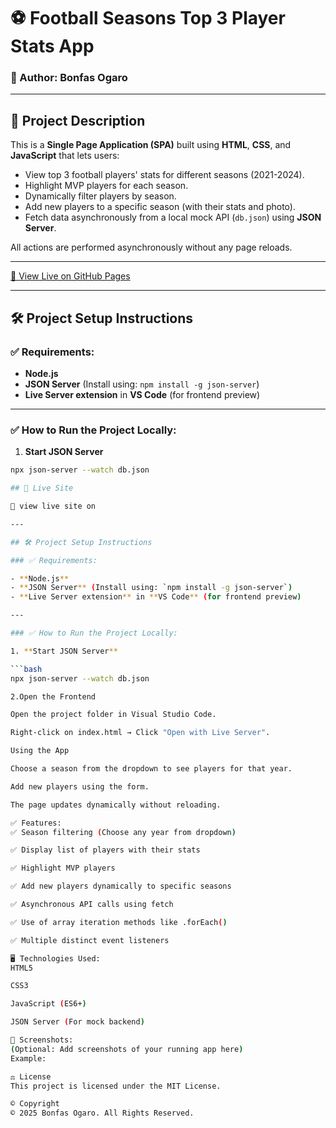 # ⚽ Football Seasons Top 3 Player Stats App

### 👤 Author: Bonfas Ogaro

---

## 📖 Project Description

This is a **Single Page Application (SPA)** built using **HTML**, **CSS**, and **JavaScript** that lets users:

- View top 3 football players' stats for different seasons (2021-2024).
- Highlight MVP players for each season.
- Dynamically filter players by season.
- Add new players to a specific season (with their stats and photo).
- Fetch data asynchronously from a local mock API (`db.json`) using **JSON Server**.

All actions are performed asynchronously without any page reloads.

---
[🔗 View Live on GitHub Pages]()

---

## 🛠️ Project Setup Instructions

### ✅ Requirements:

- **Node.js**
- **JSON Server** (Install using: `npm install -g json-server`)
- **Live Server extension** in **VS Code** (for frontend preview)

---

### ✅ How to Run the Project Locally:

1. **Start JSON Server**

```bash
npx json-server --watch db.json

## 🚀 Live Site

🔗 view live site on

---

## 🛠️ Project Setup Instructions

### ✅ Requirements:

- **Node.js**
- **JSON Server** (Install using: `npm install -g json-server`)
- **Live Server extension** in **VS Code** (for frontend preview)

---

### ✅ How to Run the Project Locally:

1. **Start JSON Server**

```bash
npx json-server --watch db.json

2.Open the Frontend

Open the project folder in Visual Studio Code.

Right-click on index.html → Click "Open with Live Server".

Using the App

Choose a season from the dropdown to see players for that year.

Add new players using the form.

The page updates dynamically without reloading.

✅ Features:
✅ Season filtering (Choose any year from dropdown)

✅ Display list of players with their stats

✅ Highlight MVP players

✅ Add new players dynamically to specific seasons

✅ Asynchronous API calls using fetch

✅ Use of array iteration methods like .forEach()

✅ Multiple distinct event listeners

🖥️ Technologies Used:
HTML5

CSS3

JavaScript (ES6+)

JSON Server (For mock backend)

📸 Screenshots:
(Optional: Add screenshots of your running app here)
Example:

⚖️ License
This project is licensed under the MIT License.

©️ Copyright
© 2025 Bonfas Ogaro. All Rights Reserved.

